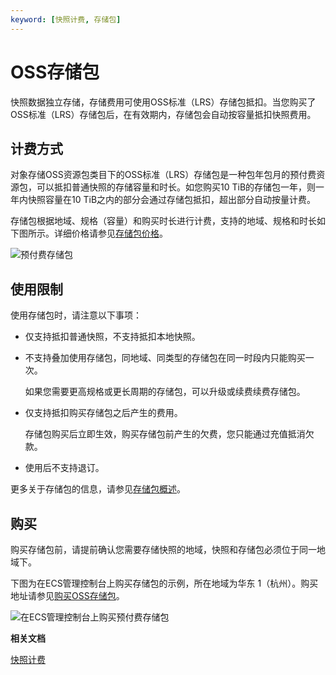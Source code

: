 ```yaml
---
keyword: [快照计费, 存储包]
---
```


# OSS存储包

快照数据独立存储，存储费用可使用OSS标准（LRS）存储包抵扣。当您购买了OSS标准（LRS）存储包后，在有效期内，存储包会自动按容量抵扣快照费用。

## 计费方式

对象存储OSS资源包类目下的OSS标准（LRS）存储包是一种包年包月的预付费资源包，可以抵扣普通快照的存储容量和时长。如您购买10 TiB的存储包一年，则一年内快照容量在10 TiB之内的部分会通过存储包抵扣，超出部分自动按量计费。

存储包根据地域、规格（容量）和购买时长进行计费，支持的地域、规格和时长如下图所示。详细价格请参见[存储包价格](https://www.aliyun.com/price/product?spm=5176.8064714.694085.pricedetail2222.308e14ceu4kW4A#/oss/detail)。

![预付费存储包](https://static-aliyun-doc.oss-cn-hangzhou.aliyuncs.com/assets/img/zh-CN/4650309951/p140032.png)

## 使用限制

使用存储包时，请注意以下事项：

-   仅支持抵扣普通快照，不支持抵扣本地快照。
-   不支持叠加使用存储包，同地域、同类型的存储包在同一时段内只能购买一次。

    如果您需要更高规格或更长周期的存储包，可以升级或续费续费存储包。

-   仅支持抵扣购买存储包之后产生的费用。

    存储包购买后立即生效，购买存储包前产生的欠费，您只能通过充值抵消欠款。

-   使用后不支持退订。

更多关于存储包的信息，请参见[存储包概述](/cn.zh-CN/计量计费/计费方式/包年包月/包年包月概述.md)。

## 购买

购买存储包前，请提前确认您需要存储快照的地域，快照和存储包必须位于同一地域下。

下图为在ECS管理控制台上购买存储包的示例，所在地域为华东 1（杭州）。购买地址请参见[购买OSS存储包](https://ecs.console.aliyun.com/#/snapshot/region/cn-hangzhou)。

![在ECS管理控制台上购买预付费存储包](https://static-aliyun-doc.oss-cn-hangzhou.aliyuncs.com/assets/img/zh-CN/7375259951/p21086.png)

**相关文档**  


[快照计费](/cn.zh-CN/产品定价/快照计费.md)

